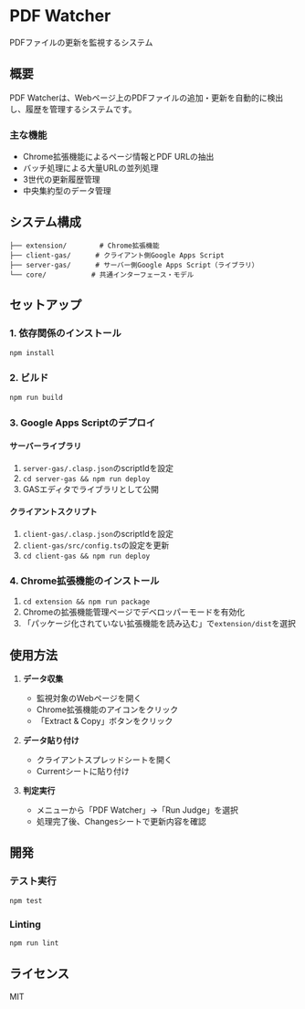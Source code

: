 # PDF Watcher

PDFファイルの更新を監視するシステム

## 概要

PDF Watcherは、Webページ上のPDFファイルの追加・更新を自動的に検出し、履歴を管理するシステムです。

### 主な機能

- Chrome拡張機能によるページ情報とPDF URLの抽出
- バッチ処理による大量URLの並列処理
- 3世代の更新履歴管理
- 中央集約型のデータ管理

## システム構成

```
├── extension/        # Chrome拡張機能
├── client-gas/      # クライアント側Google Apps Script
├── server-gas/      # サーバー側Google Apps Script（ライブラリ）
└── core/           # 共通インターフェース・モデル
```

## セットアップ

### 1. 依存関係のインストール

```bash
npm install
```

### 2. ビルド

```bash
npm run build
```

### 3. Google Apps Scriptのデプロイ

#### サーバーライブラリ
1. `server-gas/.clasp.json`のscriptIdを設定
2. `cd server-gas && npm run deploy`
3. GASエディタでライブラリとして公開

#### クライアントスクリプト
1. `client-gas/.clasp.json`のscriptIdを設定
2. `client-gas/src/config.ts`の設定を更新
3. `cd client-gas && npm run deploy`

### 4. Chrome拡張機能のインストール

1. `cd extension && npm run package`
2. Chromeの拡張機能管理ページでデベロッパーモードを有効化
3. 「パッケージ化されていない拡張機能を読み込む」で`extension/dist`を選択

## 使用方法

1. **データ収集**
   - 監視対象のWebページを開く
   - Chrome拡張機能のアイコンをクリック
   - 「Extract & Copy」ボタンをクリック

2. **データ貼り付け**
   - クライアントスプレッドシートを開く
   - Currentシートに貼り付け

3. **判定実行**
   - メニューから「PDF Watcher」→「Run Judge」を選択
   - 処理完了後、Changesシートで更新内容を確認

## 開発

### テスト実行

```bash
npm test
```

### Linting

```bash
npm run lint
```

## ライセンス

MIT